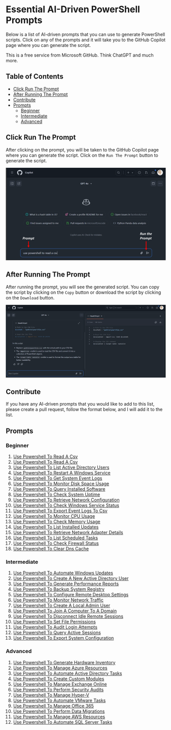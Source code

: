 # Essential AI-Driven PowerShell Prompts

Below is a list of AI-driven prompts that you can use to generate PowerShell scripts. Click on any of the prompts and it will take you to the GitHub Copilot page where you can generate the script.

This is a free service from Microsoft GitHub. Think ChatGPT and much more.

## Table of Contents
- [Click Run The Prompt](#click-run-the-prompt)
- [After Running The Prompt](#after-running-the-prompt)
- [Contribute](#contribute)
- [Prompts](#prompts)
    - [Beginner](#beginner)
    - [Intermediate](#intermediate)
    - [Advanced](#advanced)

## Click Run The Prompt

After clicking on the prompt, you will be taken to the GitHub Copilot page where you can generate the script. Click on the `Run The Prompt` button to generate the script.

![alt text](/assets/ClickRunPrompt.png)
## After Running The Prompt

After running the prompt, you will see the generated script. You can copy the script by clicking on the `Copy` button or download the script by clicking on the `Download` button.

![alt text](/assets/AfterRunning.png)

## Contribute

If you have any AI-driven prompts that you would like to add to this list, please create a pull request, follow the format below, and I will add it to the list.

## Prompts

### Beginner
1. <a href="https://github.com/copilot?prompt=use%20powershell%20to%20read%20a%20csv" target="_blank" rel="noopener noreferrer">Use Powershell To Read A Csv</a>
1. [Use Powershell To Read A Csv](https://github.com/copilot?prompt=use%20powershell%20to%20read%20a%20csv)
1. [Use Powershell To List Active Directory Users](https://github.com/copilot?prompt=use%20powershell%20to%20list%20active%20directory%20users)
1. [Use Powershell To Restart A Windows Service](https://github.com/copilot?prompt=use%20powershell%20to%20restart%20a%20windows%20service)
1. [Use Powershell To Get System Event Logs](https://github.com/copilot?prompt=use%20powershell%20to%20get%20system%20event%20logs)
1. [Use Powershell To Monitor Disk Space Usage](https://github.com/copilot?prompt=use%20powershell%20to%20monitor%20disk%20space%20usage)
1. [Use Powershell To Query Installed Software](https://github.com/copilot?prompt=use%20powershell%20to%20query%20installed%20software)
1. [Use Powershell To Check System Uptime](https://github.com/copilot?prompt=use%20powershell%20to%20check%20system%20uptime)
1. [Use Powershell To Retrieve Network Configuration](https://github.com/copilot?prompt=use%20powershell%20to%20retrieve%20network%20configuration)
1. [Use Powershell To Check Windows Service Status](https://github.com/copilot?prompt=use%20powershell%20to%20check%20windows%20service%20status)
1. [Use Powershell To Export Event Logs To Csv](https://github.com/copilot?prompt=use%20powershell%20to%20export%20event%20logs%20to%20csv)
1. [Use Powershell To Monitor CPU Usage](https://github.com/copilot?prompt=use%20powershell%20to%20monitor%20cpu%20usage)
1. [Use Powershell To Check Memory Usage](https://github.com/copilot?prompt=use%20powershell%20to%20check%20memory%20usage)
1. [Use Powershell To List Installed Updates](https://github.com/copilot?prompt=use%20powershell%20to%20list%20installed%20updates)
1. [Use Powershell To Retrieve Network Adapter Details](https://github.com/copilot?prompt=use%20powershell%20to%20retrieve%20network%20adapter%20details)
1. [Use Powershell To List Scheduled Tasks](https://github.com/copilot?prompt=use%20powershell%20to%20list%20scheduled%20tasks)
1. [Use Powershell To Check Firewall Status](https://github.com/copilot?prompt=use%20powershell%20to%20check%20firewall%20status)
1. [Use Powershell To Clear Dns Cache](https://github.com/copilot?prompt=use%20powershell%20to%20clear%20dns%20cache)

### Intermediate
1. [Use Powershell To Automate Windows Updates](https://github.com/copilot?prompt=use%20powershell%20to%20automate%20windows%20updates)
1. [Use Powershell To Create A New Active Directory User](https://github.com/copilot?prompt=use%20powershell%20to%20create%20a%20new%20active%20directory%20user)
1. [Use Powershell To Generate Performance Reports](https://github.com/copilot?prompt=use%20powershell%20to%20generate%20performance%20reports)
1. [Use Powershell To Backup System Registry](https://github.com/copilot?prompt=use%20powershell%20to%20backup%20system%20registry)
1. [Use Powershell To Configure Remote Desktop Settings](https://github.com/copilot?pompt=use%20powershell%20to%20configure%20remote%20desktop%20settings)
1. [Use Powershell To Monitor Network Traffic](https://github.com/copilot?prompt=use%20powershell%20to%20monitor%20network%20traffic)
1. [Use Powershell To Create A Local Admin User](https://github.com/copilot?prompt=use%20powershell%20to%20create%20a%20local%20admin%20user)
1. [Use Powershell To Join A Computer To A Domain](https://github.com/copilot?prompt=use%20powershell%20to%20join%20a%20computer%20to%20a%20domain)
1. [Use Powershell To Disconnect Idle Remote Sessions](https://github.com/copilot?prompt=use%20powershell%20to%20disconnect%20idle%20remote%20sessions)
1. [Use Powershell To Set File Permissions](https://github.com/copilot?prompt=use%20powershell%20to%20set%20file%20permissions)
1. [Use Powershell To Audit Login Attempts](https://github.com/copilot?prompt=use%20powershell%20to%20audit%20login%20attempts)
1. [Use Powershell To Query Active Sessions](https://github.com/copilot?prompt=use%20powershell%20to%20query%20active%20sessions)
1. [Use Powershell To Export System Configuration](https://github.com/copilot?prompt=use%20powershell%20to%20export%20system%20configuration)

### Advanced
1. [Use Powershell To Generate Hardware Inventory](https://github.com/copilot?prompt=use%20powershell%20to%20generate%20hardware%20inventory)
1. [Use Powershell To Manage Azure Resources](https://github.com/copilot?prompt=use%20powershell%20to%20manage%20azure%20resources)
1. [Use Powershell To Automate Active Directory Tasks](https://github.com/copilot?prompt=use%20powershell%20to%20automate%20active%20directory%20tasks)
1. [Use Powershell To Create Custom Modules](https://github.com/copilot?prompt=use%20powershell%20to%20create%20custom%20modules)
1. [Use Powershell To Manage Exchange Online](https://github.com/copilot?prompt=use%20powershell%20to%20manage%20exchange%20online)
1. [Use Powershell To Perform Security Audits](https://github.com/copilot?prompt=use%20powershell%20to%20perform%20security%20audits)
1. [Use Powershell To Manage Hyper-V](https://github.com/copilot?prompt=use%20powershell%20to%20manage%20hyper-v)
1. [Use Powershell To Automate VMware Tasks](https://github.com/copilot?prompt=use%20powershell%20to%20automate%20vmware%20tasks)
1. [Use Powershell To Manage Office 365](https://github.com/copilot?prompt=use%20powershell%20to%20manage%20office%20365)
1. [Use Powershell To Perform Data Migrations](https://github.com/copilot?prompt=use%20powershell%20to%20perform%20data%20migrations)
1. [Use Powershell To Manage AWS Resources](https://github.com/copilot?prompt=use%20powershell%20to%20manage%20aws%20resources)
1. [Use Powershell To Automate SQL Server Tasks](https://github.com/copilot?prompt=use%20powershell%20to%20automate%20sql%20server%20tasks)